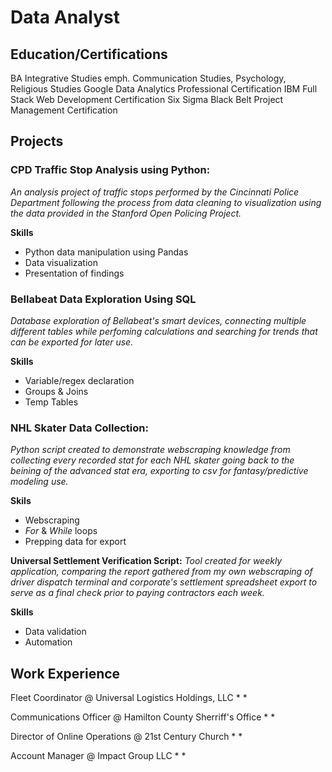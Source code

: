 # Data Analyst

## Education/Certifications
BA Integrative Studies emph. Communication Studies, Psychology, Religious Studies
Google Data Analytics Professional Certification
IBM Full Stack Web Development Certification
Six Sigma Black Belt Project Management Certification

## Projects
### CPD Traffic Stop Analysis using Python:
*An analysis project of traffic stops performed by the Cincinnati Police Department following the process from data cleaning to visualization using the data provided in the Stanford Open Policing Project.*


**Skills**
* Python data manipulation using Pandas
* Data visualization
* Presentation of findings

### Bellabeat Data Exploration Using SQL
*Database exploration of Bellabeat's smart devices, connecting multiple different tables while perfoming calculations and searching for trends that can be exported for later use.*

**Skills**
* Variable/regex declaration
* Groups & Joins
* Temp Tables

### NHL Skater Data Collection:
*Python script created to demonstrate webscraping knowledge from collecting every recorded stat for each NHL skater going back to the beining of the advanced stat era, exporting to csv for fantasy/predictive modeling use.*

**Skils**
* Webscraping
* *For* & *While* loops
* Prepping data for export

**Universal Settlement Verification Script:**
*Tool created for weekly application, comparing the report gathered from my own webscraping of driver dispatch terminal and corporate's settlement spreadsheet export to serve as a final check prior to paying contractors each week.*

**Skills**
* Data validation
* Automation

## Work Experience
Fleet Coordinator @ Universal Logistics Holdings, LLC
* 
* 

Communications Officer @ Hamilton County Sherriff's Office
* 
* 

Director of Online Operations @ 21st Century Church
* 
* 

Account Manager @ Impact Group LLC
* 
* 
